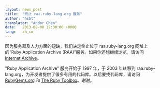 ```yaml
---
layout: news_post
title:  "终止 raa.ruby-lang.org 服务"
author: "hsbt"
translator: "Andor Chen"
date:   2013-08-08 12:30:00 +0000
lang:   zh_cn
---
```


因为服务器及人力方面的短缺，我们决定终止位于 raa.ruby-lang.org 网址上的“Ruby Application Archive (RAA)”服务。如果你还想继续浏览，请访问 [Internet Archive][1]。

"Ruby Application Archive" 服务开始于 1997 年，于 2003 年转移到 raa.ruby-lang.org，为开发者提供了很多有用的代码库。以后要找代码库，请访问 [RubyGems.org][2] 和 [The Ruby Toolbox][3]。谢谢。



[1]: http://web.archive.org/web/*/http://raa.ruby-lang.org/
[2]: https://rubygems.org/
[3]: https://www.ruby-toolbox.com/
